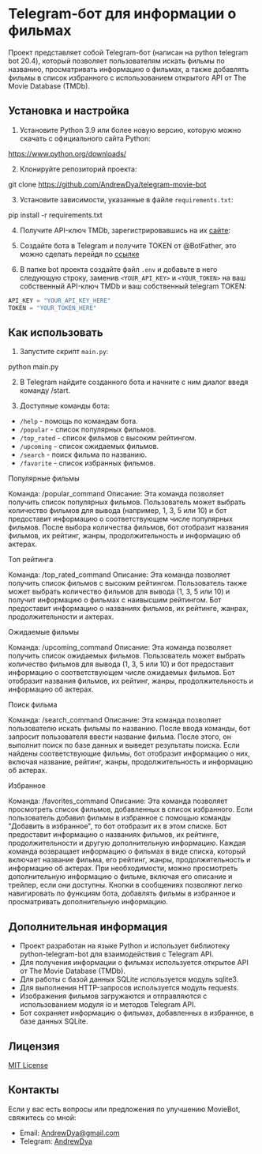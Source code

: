 # Telegram-бот для информации о фильмах

Проект представляет собой Telegram-бот (написан на python telegram bot 20.4), который позволяет пользователям искать фильмы по названию, просматривать информацию о фильмах, а также добавлять фильмы в список избранного с использованием открытого API от The Movie Database (TMDb).

## Установка и настройка

1. Установите Python 3.9 или более новую версию, которую можно скачать с официального сайта Python:

https://www.python.org/downloads/

2. Клонируйте репозиторий проекта:

git clone https://github.com/AndrewDya/telegram-movie-bot


3. Установите зависимости, указанные в файле `requirements.txt`:

pip install -r requirements.txt


4. Получите API-ключ TMDb, зарегистрировавшись на их [сайте](https://www.themoviedb.org/):


5. Создайте бота в Telegram и получите TOKEN от @BotFather, это можно сделать перейдя по [ссылке](https://t.me/BotFather)


6. В папке bot проекта создайте файл `.env` и добавьте в него следующую строку, заменив `<YOUR_API_KEY>` и `<YOUR_TOKEN>` на ваш собственный API-ключ TMDb и ваш собственный telegram TOKEN:

```python
API_KEY = "YOUR_API_KEY_HERE"
TOKEN = "YOUR_TOKEN_HERE"
```

## Как использовать

1. Запустите скрипт `main.py`:

python main.py


2. В Telegram найдите созданного бота и начните с ним диалог введя команду /start.

3. Доступные команды бота:

- `/help` - помощь по командам бота.
- `/popular` - список популярных фильмов.
- `/top_rated` - список фильмов с высоким рейтингом.
- `/upcoming` - список ожидаемых фильмов.
- `/search` - поиск фильма по названию.
- `/favorite` - список избранных фильмов.

Популярные фильмы

Команда: /popular_command
Описание: Эта команда позволяет получить список популярных фильмов. Пользователь может выбрать количество фильмов для вывода (например, 1, 3, 5 или 10) и бот предоставит информацию о соответствующем числе популярных фильмов. После выбора количества фильмов, бот отобразит названия фильмов, их рейтинг, жанры, продолжительность и информацию об актерах.

Топ рейтинга

Команда: /top_rated_command
Описание: Эта команда позволяет получить список фильмов с высоким рейтингом. Пользователь также может выбрать количество фильмов для вывода (1, 3, 5 или 10) и получит информацию о фильмах с наивысшим рейтингом. Бот предоставит информацию о названиях фильмов, их рейтинге, жанрах, продолжительности и актерах.

Ожидаемые фильмы

Команда: /upcoming_command
Описание: Эта команда позволяет получить список ожидаемых фильмов. Пользователь может выбрать количество фильмов для вывода (1, 3, 5 или 10) и бот предоставит информацию о соответствующем числе ожидаемых фильмов. Бот отобразит названия фильмов, их рейтинг, жанры, продолжительность и информацию об актерах.

Поиск фильма

Команда: /search_command
Описание: Эта команда позволяет пользователю искать фильмы по названию. После ввода команды, бот запросит пользователя ввести название фильма. После этого, он выполнит поиск по базе данных и выведет результаты поиска. Если найдены соответствующие фильмы, бот отобразит информацию о них, включая название, рейтинг, жанры, продолжительность и информацию об актерах.

Избранное

Команда: /favorites_command
Описание: Эта команда позволяет просмотреть список фильмов, добавленных в список избранного. Если пользователь добавил фильмы в избранное с помощью команды "Добавить в избранное", то бот отобразит их в этом списке. Бот предоставит информацию о названиях фильмов, их рейтинге, продолжительности и другую дополнительную информацию. Каждая команда возвращает информацию о фильмах в виде списка, который включает название фильма, его рейтинг, жанры, продолжительность и информацию об актерах. При необходимости, можно просмотреть дополнительную информацию о фильме, включая его описание и трейлер, если они доступны. Кнопки в сообщениях позволяют легко навигировать по функциям бота, добавлять фильмы в избранное и просматривать дополнительную информацию.

## Дополнительная информация

- Проект разработан на языке Python и использует библиотеку python-telegram-bot для взаимодействия с Telegram API.
- Для получения информации о фильмах используется открытое API от The Movie Database (TMDb).
- Для работы с базой данных SQLite используется модуль sqlite3.
- Для выполнения HTTP-запросов используется модуль requests.
- Изображения фильмов загружаются и отправляются с использованием модуля io и методов Telegram API.
- Бот сохраняет информацию о фильмах, добавленных в избранное, в базе данных SQLite.

## Лицензия

[MIT License](https://opensource.org/licenses/MIT)


## Контакты

Если у вас есть вопросы или предложения по улучшению MovieBot, свяжитесь со мной:

- Email: AndrewDya@gmail.com
- Telegram: [AndrewDya](https://t.me/AndrewDya)
